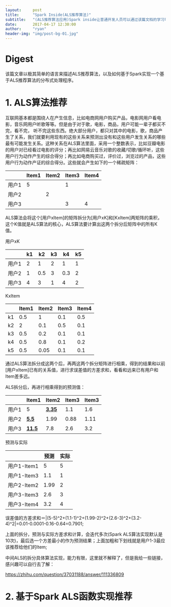 ```yaml
---
layout:     post
title:      "Spark Inside(ALS推荐算法)"
subtitle:   "(ALS推荐算法应用)Spark inside让普通开发人员可以通过该篇文档的学习可以快速上手Spark"
date:       2017-04-17 12:30:00
author:     "ryan"
header-img: "img/post-bg-01.jpg"
---
```


# Digest

该篇文章以极其简单的语言来描述ALS推荐算法，以及如何基于Spark实现一个基于ALS推荐算法的分布式处理程序。



# 1. ALS算法推荐

互联网基本都是围绕人在产生信息，比如电商网用户购买产品，电影网用户看电影，音乐网用户听歌等等。但是由于对于歌，电影，商品，用户可能一辈子都买不完，看不完， 听不完这些东西。绝大部分用户，都只对其中的电影，歌，商品产生了关系，我们就要利用现有的这些关系来预测出没有和这些用户发生关系的哪些最有可能发生关系。这种关系在ALS算法里面，采用一个整数表示，比如豆瓣电影的用户对已经看过电影的评分；再比如网易云音乐对歌的收藏/切歌/循环听，这些用户行为动作产生的综合得分；再比如电商购买过，评价过，浏览过的产品，这些用户行为动作产证的综合得分。这些就会产生如下的一个稀疏矩阵：

|      | Item1 | Item2 | Item3 | Item4 |
| ---- | ----- | ----- | ----- | ----- |
| 用户1  | 5     |       | 1     |       |
| 用户2  |       | 2     |       |       |
| 用户3  |       |       | 3     | 4     |

ALS算法会将这个[用户xItem]的矩阵拆分为[用户xK]和[KxItem]两矩阵的乘积，这个K值就是ALS算法的核心，ALS算法要计算出这两个拆分后矩阵中的所有K值。

用户xK

|      | k1   | k2   | k3   | k4   | k5   |
| ---- | ---- | ---- | ---- | ---- | ---- |
| 用户1  | 2    | 1    | 2    | 1    | 1    |
| 用户2  | 1    | 0.5  | 3    | 0.3  | 2    |
| 用户3  | 4    | 3    | 1    | 4    | 2    |

KxItem

|      | Item1 | Item2 | Item3 | Item4 |
| ---- | ----- | ----- | ----- | ----- |
| k1   | 0.5   | 1     | 0.1   | 0.5   |
| k2   | 2     | 0.1   | 0.5   | 0.1   |
| k3   | 0.5   | 0.2   | 0.1   | 0.1   |
| k4   | 0.5   | 0.8   | 0.1   | 0.2   |
| k5   | 0.5   | 0.05  | 0.1   | 0.1   |

通过ALS算法拆分成这两个后，再两这两个拆分矩阵进行相乘，得到的结果和以前[用户xItem]已有的关系值，进行求误差值的方差求和，看看和远来已有用户和Item差多远。

ALS拆分后，再进行相乘得到的预测值：

|      | Item1           | Item2           | Item3 | Item3 |
| ---- | --------------- | --------------- | ----- | ----- |
| 用户1  | 5               | **<u>3.35</u>** | 1.1   | 1.6   |
| 用户2  | **<u>5.5</u>**  | 1.99            | 0.88  | 1.11  |
| 用户3  | **<u>11.5</u>** | 7.8             | 2.6   | 3.2   |

预测与实际

|           | 预测   | 实际   |
| --------- | ---- | ---- |
| 用户1-Item1 | 5    | 5    |
| 用户1-Item3 | 1.1  | 1    |
| 用户2-Item2 | 1.99 | 2    |
| 用户3-Item3 | 2.6  | 3    |
| 用户3-Item4 | 3.2  | 4    |

误差值的方差求和＝|(5-5)^2+(1.1-1)^2+(1.99-2)^2+(2.6-3)^2+(3.2-4)^2|=0.01-0.0001-0.16-0.64=0.7901;

上面的拆分，预测与实际方差求和计算，会迭代多次(Spark ALS算法实现默认是10次)，最后选一个方差最小的作为预测结果；上面加粗和下划线就是用户1-3最应该推荐给他们的Item;

中间ALS的拆分具体算法实现，能力有限，这里就不解释了，但是我给一些链接，感兴趣可以自行去了解：

https://zhihu.com/question/37031188/answer/111336809



# 2. 基于Spark ALS函数实现推荐

